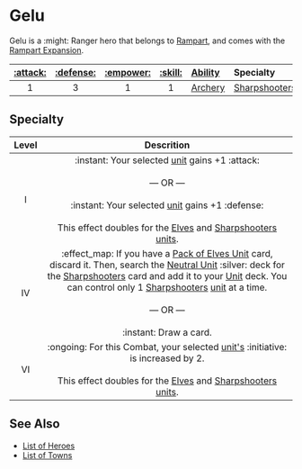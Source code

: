 # Gelu

Gelu is a :might: Ranger hero that belongs to [Rampart](../towns/rampart.md), and comes with the [Rampart Expansion](../content.md).

| [:attack:](../statistics/attack.md) | [:defense:](../statistics/defense.md) | [:empower:](../statistics/power.md) | [:skill:](../statistics/knowledge.md) | [Ability](../abilities/index.md) | Specialty |
| :---: | :---: | :---: | :---: | :--- | :--- |
| 1 | 3 | 1 | 1 | [Archery](../abilities/archery.md) | [Sharpshooters](#specialty) |


## Specialty

| Level | Descrition |
| :---: | :---: |
| Ⅰ | :instant: Your selected [unit](../units/index.md) gains +1 :attack:<br><br>— OR —<br><br>:instant: Your selected [unit](../units/index.md) gains +1 :defense:<br><br>This effect doubles for the [Elves](../units/elves.md) and [Sharpshooters units](../units/sharpshooters.md). |
| Ⅳ | :effect_map: If you have a [Pack of Elves Unit](../units/elves.md) card, discard it. Then, search the [Neutral Unit](../units/index.md) :silver: deck for the [Sharpshooters](../units/sharpshooters.md) card and add it to your [Unit](../units/index.md) deck. You can control only 1 [Sharpshooters](../units/sharpshooters.md) [unit](../units/index.md) at a time.<br><br>— OR —<br><br>:instant: Draw a card. |
| Ⅵ | :ongoing: For this Combat, your selected [unit's](../units/index.md) :initiative: is increased by 2.<br><br>This effect doubles for the [Elves](../units/elves.md) and [Sharpshooters units](../units/sharpshooters.md). |


## See Also

- [List of Heroes](index.md)
- [List of Towns](../towns/index.md)
